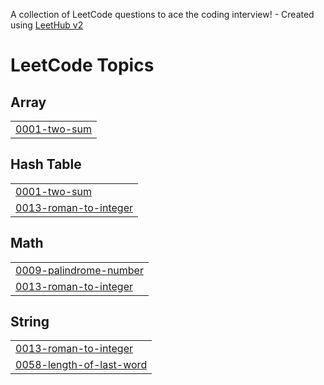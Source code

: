 A collection of LeetCode questions to ace the coding interview! - Created using [LeetHub v2](https://github.com/arunbhardwaj/LeetHub-2.0)
<!---LeetCode Topics Start-->
# LeetCode Topics
## Array
|  |
| ------- |
| [0001-two-sum](https://github.com/zhiyad96/leetcode_solutions/tree/master/0001-two-sum) |
## Hash Table
|  |
| ------- |
| [0001-two-sum](https://github.com/zhiyad96/leetcode_solutions/tree/master/0001-two-sum) |
| [0013-roman-to-integer](https://github.com/zhiyad96/leetcode_solutions/tree/master/0013-roman-to-integer) |
## Math
|  |
| ------- |
| [0009-palindrome-number](https://github.com/zhiyad96/leetcode_solutions/tree/master/0009-palindrome-number) |
| [0013-roman-to-integer](https://github.com/zhiyad96/leetcode_solutions/tree/master/0013-roman-to-integer) |
## String
|  |
| ------- |
| [0013-roman-to-integer](https://github.com/zhiyad96/leetcode_solutions/tree/master/0013-roman-to-integer) |
| [0058-length-of-last-word](https://github.com/zhiyad96/leetcode_solutions/tree/master/0058-length-of-last-word) |
<!---LeetCode Topics End-->